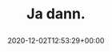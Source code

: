 ---
retweeted: false
source: <a href="https://about.twitter.com/products/tweetdeck" rel="nofollow">TweetDeck</a>
entities:
  user_mentions: []
  urls: []
  symbols: []
  media:
  - expanded_url: https://twitter.com/bascht/status/1334118492380000261/photo/1
    indices:
    - '9'
    - '32'
    url: https://t.co/ECvUdJj6a1
    media_url: http://pbs.twimg.com/media/EoO9rErXMAAKow1.png
    id_str: '1334118462319439872'
    id: '1334118462319439872'
    media_url_https: https://pbs.twimg.com/media/EoO9rErXMAAKow1.png
    sizes:
      medium:
        w: '497'
        h: '77'
        resize: fit
      small:
        w: '497'
        h: '77'
        resize: fit
      thumb:
        w: '77'
        h: '77'
        resize: crop
      large:
        w: '497'
        h: '77'
        resize: fit
    type: photo
    display_url: pic.twitter.com/ECvUdJj6a1
  hashtags: []
display_text_range:
- '0'
- '32'
favorite_count: '0'
id_str: '1334118492380000261'
truncated: false
retweet_count: '0'
id: '1334118492380000261'
possibly_sensitive: false
created_at: Wed Dec 02 12:53:29 +0000 2020
favorited: false
full_text: Ja dann.
lang: de
extended_entities:
  media:
  - expanded_url: https://twitter.com/bascht/status/1334118492380000261/photo/1
    indices:
    - '9'
    - '32'
    url: https://t.co/ECvUdJj6a1
    media_url: http://pbs.twimg.com/media/EoO9rErXMAAKow1.png
    id_str: '1334118462319439872'
    id: '1334118462319439872'
    media_url_https: https://pbs.twimg.com/media/EoO9rErXMAAKow1.png
    sizes:
      medium:
        w: '497'
        h: '77'
        resize: fit
      small:
        w: '497'
        h: '77'
        resize: fit
      thumb:
        w: '77'
        h: '77'
        resize: crop
      large:
        w: '497'
        h: '77'
        resize: fit
    type: photo
    display_url: pic.twitter.com/ECvUdJj6a1
tags:
- pesos/twitter
date: '2020-12-02T12:53:29+00:00'
src: https://twitter.com/bascht/status/1334118492380000261
original_url: https://twitter.com/bascht/status/1334118492380000261
type: twitter_tweet
media_url: https://img.bascht.com/twitter/pbs.twimg.com/media/EoO9rErXMAAKow1.png
text: Ja dann.
title: 'Ja dann.

  '

---